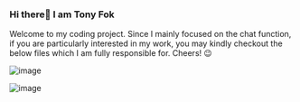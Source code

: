 ### Hi there👋 I am Tony Fok
Welcome to my coding project. Since I mainly focused on the chat function, if you are particularly interested in my work, you may kindly checkout the below files which I am fully responsible for. Cheers! 😉

![image](https://user-images.githubusercontent.com/99062097/194806351-fc6604f0-d543-495c-aaa4-e6dc1628ce4c.png)

![image](https://user-images.githubusercontent.com/99062097/194806324-37a2dd7a-1f6f-45ad-9dc1-20415f7c1ac7.png)
